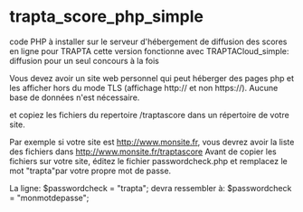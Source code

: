 # trapta_score_php_simple
code PHP à installer sur le serveur d'hébergement de diffusion des scores en ligne pour TRAPTA
cette version fonctionne avec TRAPTACloud_simple: diffusion pour un seul concours à la fois

Vous devez avoir un site web personnel qui peut héberger des pages php et les afficher hors du mode TLS (affichage http:// et non https://). Aucune base de données n'est nécessaire.

et copiez les fichiers du repertoire /traptascore dans un répertoire de votre site.

Par exemple si votre site est http://www.monsite.fr, vous devrez avoir la liste des fichiers dans http://www.monsite.fr/traptascore
Avant de copier les fichiers sur votre site, éditez le fichier passwordcheck.php et remplacez le mot "trapta"par votre propre mot de passe.

La ligne:
$passwordcheck = "trapta";
devra ressembler à:
$passwordcheck = "monmotdepasse";

